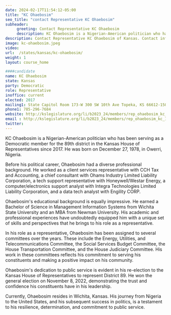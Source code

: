 ```yaml
---
date: 2024-02-17T11:54:12-05:00
title: "KC Ohaebosim"
seo_title: "contact Representative KC Ohaebosim"
subheader:
     greeting: Contact Representative KC Ohaebosim
     description: KC Ohaebosim is a Nigerian-American politician who has been serving as a Democratic member for the 89th district in the Kansas House of Representatives since 2017. He was born on December 27, 1978, in Owerri, Nigeria.
description: Contact Representative KC Ohaebosim of Kansas. Contact information for KC Ohaebosim includes email address, phone number, and mailing address.
image: kc-ohaebosim.jpeg
video:
url:  /states/kansas/kc-ohaebosim/
weight: 1
layout: course_home

####candidate
name: KC Ohaebosim
state: Kansas
party: Democratic
role: Representative
inoffice: current
elected: 2017
mailing1: State Capitol Room 173-W 300 SW 10th Ave Topeka, KS 66612-1504
phone1: 785-296-7684
website: http://kslegislature.org/li/b2023_24/members/rep_ohaebosim_kc_1/
email : http://kslegislature.org/li/b2023_24/members/rep_ohaebosim_kc_1/
twitter:
---
```


KC Ohaebosim is a Nigerian-American politician who has been serving as a Democratic member for the 89th district in the Kansas House of Representatives since 2017. He was born on December 27, 1978, in Owerri, Nigeria.

Before his political career, Ohaebosim had a diverse professional background. He worked as a client services representative with CCH Tax and Accounting, a chief consultant with Ohams Industry Limited Liability Corporation, a tech support representative with Honeywell/Westar Energy, a computer/electronics support analyst with Integra Technologies Limited Liability Corporation, and a data tech analyst with Engility CORP.

Ohaebosim's educational background is equally impressive. He earned a Bachelor of Science in Management Information Systems from Wichita State University and an MBA from Newman University. His academic and professional experiences have undoubtedly equipped him with a unique set of skills and perspectives that he brings to his role as a representative.

In his role as a representative, Ohaebosim has been assigned to several committees over the years. These include the Energy, Utilities, and Telecommunications Committee, the Social Services Budget Committee, the House Transportation Committee, and the House Judiciary Committee. His work in these committees reflects his commitment to serving his constituents and making a positive impact on his community.

Ohaebosim's dedication to public service is evident in his re-election to the Kansas House of Representatives to represent District 89. He won the general election on November 8, 2022, demonstrating the trust and confidence his constituents have in his leadership.

Currently, Ohaebosim resides in Wichita, Kansas. His journey from Nigeria to the United States, and his subsequent success in politics, is a testament to his resilience, determination, and commitment to public service.
